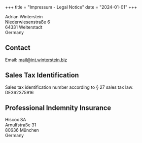 +++
title = "Impressum - Legal Notice"
date = "2024-01-01"
+++

Adrian Winterstein\
Niederwiesenstraße 6\
64331 Weiterstadt\
Germany

## Contact

Email: mail@int.winterstein.biz

## Sales Tax Identification

Sales tax identification number according to § 27 sales tax law:\
DE362375916

## Professional Indemnity Insurance

Hiscox SA\
Arnulfstraße 31\
80636 München\
Germany